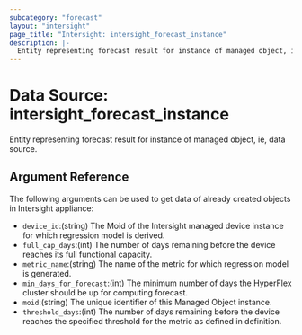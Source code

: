 ```yaml
---
subcategory: "forecast"
layout: "intersight"
page_title: "Intersight: intersight_forecast_instance"
description: |-
  Entity representing forecast result for instance of managed object, ie, data source.
---
```


# Data Source: intersight_forecast_instance
Entity representing forecast result for instance of managed object, ie, data source.
## Argument Reference
The following arguments can be used to get data of already created objects in Intersight appliance:
* `device_id`:(string) The Moid of the Intersight managed device instance for which regression model is derived. 
* `full_cap_days`:(int) The number of days remaining before the device reaches its full functional capacity. 
* `metric_name`:(string) The name of the metric for which regression model is generated. 
* `min_days_for_forecast`:(int) The minimum number of days the HyperFlex cluster should be up for computing forecast. 
* `moid`:(string) The unique identifier of this Managed Object instance. 
* `threshold_days`:(int) The number of days remaining before the device reaches the specified threshold for the metric as defined in definition. 
